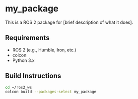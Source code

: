 # my_package

This is a ROS 2 package for [brief description of what it does].

## Requirements

- ROS 2 (e.g., Humble, Iron, etc.)
- colcon
- Python 3.x

## Build Instructions

```bash
cd ~/ros2_ws
colcon build --packages-select my_package
